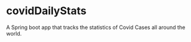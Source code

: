 # covidDailyStats

A Spring boot app that tracks the statistics of Covid Cases all around the world.


